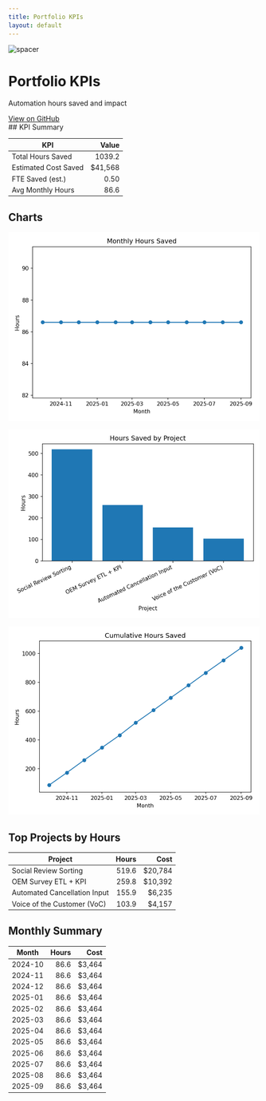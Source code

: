 ```yaml
---
title: Portfolio KPIs
layout: default
---
```

 
![spacer](data:image/gif;base64,R0lGODlhAQABAAAAACw=)
<link rel="stylesheet" href="assets/css/custom.css">
<div class="hero"><h1>Portfolio KPIs</h1><p>Automation hours saved and impact</p><a class="btn" href="https://github.com/ejr1216/portfolio">View on GitHub</a></div>
## KPI Summary

| KPI | Value |
| --- | ---: |
| Total Hours Saved | 1039.2 |
| Estimated Cost Saved | $41,568 |
| FTE Saved (est.) | 0.50 |
| Avg Monthly Hours | 86.6 |

## Charts
![monthly_hours_saved](charts/monthly_hours_saved.png)

![hours_by_project](charts/hours_by_project.png)

![cumulative_hours](charts/cumulative_hours.png)

## Top Projects by Hours

| Project | Hours | Cost |
| --- | ---: | ---: |
| Social Review Sorting | 519.6 | $20,784 |
| OEM Survey ETL + KPI | 259.8 | $10,392 |
| Automated Cancellation Input | 155.9 | $6,235 |
| Voice of the Customer (VoC) | 103.9 | $4,157 |

## Monthly Summary

| Month | Hours | Cost |
| --- | ---: | ---: |
| 2024-10 | 86.6 | $3,464 |
| 2024-11 | 86.6 | $3,464 |
| 2024-12 | 86.6 | $3,464 |
| 2025-01 | 86.6 | $3,464 |
| 2025-02 | 86.6 | $3,464 |
| 2025-03 | 86.6 | $3,464 |
| 2025-04 | 86.6 | $3,464 |
| 2025-05 | 86.6 | $3,464 |
| 2025-06 | 86.6 | $3,464 |
| 2025-07 | 86.6 | $3,464 |
| 2025-08 | 86.6 | $3,464 |
| 2025-09 | 86.6 | $3,464 |